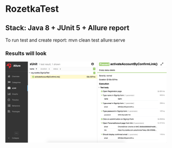 # RozetkaTest

## Stack: Java 8 + JUnit 5 + Allure report

To run test and create report: mvn clean test allure:serve

### Results will look
![allure_report](/report/report.png)
